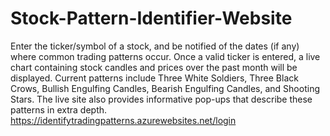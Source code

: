 # Stock-Pattern-Identifier-Website
Enter the ticker/symbol of a stock, and be notified of the dates (if any) where common trading patterns occur. Once a valid ticker is entered, a live chart containing stock candles and prices over the past month will be displayed. Current patterns include Three White Soldiers, Three Black Crows, Bullish Engulfing Candles, Bearish Engulfing Candles, and Shooting Stars. The live site also provides informative pop-ups that describe these patterns in extra depth.
https://identifytradingpatterns.azurewebsites.net/login

